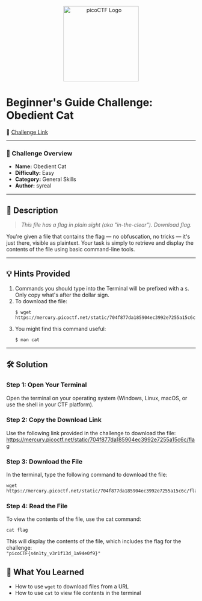 <p align="center">
  <img src="https://play.picoctf.org/api/media/picoCTF_p_logo_4c_3_NoYG1qU_3zBp50s.png" alt="picoCTF Logo" width="200"/>
</p>

# Beginner's Guide Challenge: Obedient Cat

🔗 [Challenge Link](https://play.picoctf.org/playlists/18?m=146)

---

### 📌 Challenge Overview

- **Name:** Obedient Cat  
- **Difficulty:** Easy  
- **Category:** General Skills  
- **Author:** syreal

---

## 📝 Description

> *This file has a flag in plain sight (aka "in-the-clear"). Download flag.*

You're given a file that contains the flag — no obfuscation, no tricks — it's just there, visible as plaintext. Your task is simply to retrieve and display the contents of the file using basic command-line tools.

---

## 💡 Hints Provided

1. Commands you should type into the Terminal will be prefixed with a `$`. Only copy what's after the dollar sign.
2. To download the file: <br>
   ```
   $ wget https://mercury.picoctf.net/static/704f877da185904ec3992e7255a15c6c/flag
   ```
4. You might find this command useful: <br>
   ```
   $ man cat
   ```

---
   
## 🛠️ Solution

### Step 1: Open Your Terminal    
Open the terminal on your operating system (Windows, Linux, macOS, or use the shell in your CTF platform).


### Step 2: Copy the Download Link  
Use the following link provided in the challenge to download the file: <br>
https://mercury.picoctf.net/static/704f877da185904ec3992e7255a15c6c/flag


### Step 3: Download the File  
In the terminal, type the following command to download the file:
```  
wget https://mercury.picoctf.net/static/704f877da185904ec3992e7255a15c6c/flag
```

### Step 4: Read the File  
To view the contents of the file, use the cat command:
```
cat flag
```

This will display the contents of the file, which includes the flag for the challenge: <br>
``` "picoCTF{s4n1ty_v3r1f13d_1a94e0f9}" ```

## 🧠 What You Learned
* How to use `wget` to download files from a URL
* How to use `cat` to view file contents in the terminal
